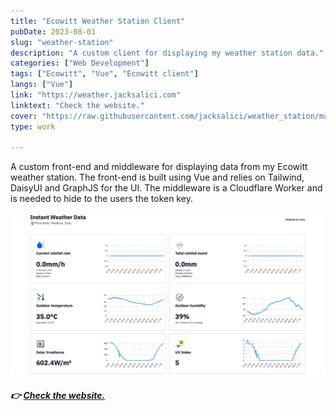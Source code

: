 ```yaml
---
title: "Ecowitt Weather Station Client"
pubDate: 2023-08-01
slug: "weather-station"
description: "A custom client for displaying my weather station data."
categories: ["Web Development"]
tags: ["Ecowitt", "Vue", "Ecowitt client"]
langs: ["Vue"]
link: "https://weather.jacksalici.com"
linktext: "Check the website."
cover: "https://raw.githubusercontent.com/jacksalici/weather_station/main/screenshot.png"
type: work

---
```


A custom front-end and middleware for displaying data from my Ecowitt weather station.
The front-end is built using Vue and relies on Tailwind, DaisyUI and GraphJS for the UI. The middleware is a Cloudflare Worker and is needed to hide to the users the token key.

![screenshot](https://raw.githubusercontent.com/jacksalici/weather_station/main/screenshot.png)  

##### 👉 [Check the website.](https://weather.jacksalici.com) 
